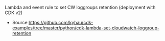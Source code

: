 Lambda and event rule to set CW loggroups retention (deployment with CDK v2)
- Source https://github.com/kyhau/cdk-examples/tree/master/python/cdk-lambda-set-cloudwatch-loggroup-retention